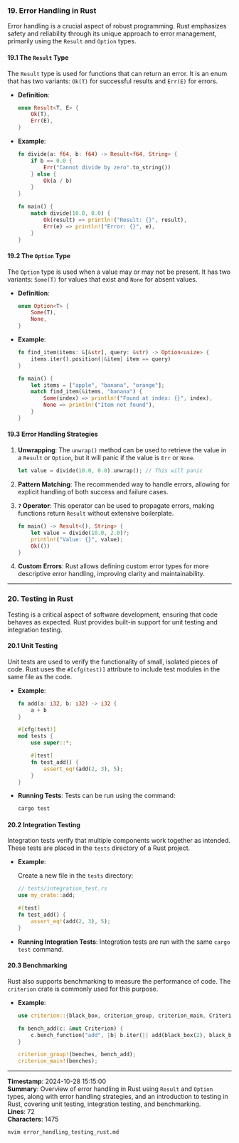 ### 19. Error Handling in Rust

Error handling is a crucial aspect of robust programming. Rust emphasizes safety and reliability through its unique approach to error management, primarily using the `Result` and `Option` types.

#### 19.1 The `Result` Type

The `Result` type is used for functions that can return an error. It is an enum that has two variants: `Ok(T)` for successful results and `Err(E)` for errors.

- **Definition**:

  ```rust
  enum Result<T, E> {
      Ok(T),
      Err(E),
  }
  ```

- **Example**:

  ```rust
  fn divide(a: f64, b: f64) -> Result<f64, String> {
      if b == 0.0 {
          Err("Cannot divide by zero".to_string())
      } else {
          Ok(a / b)
      }
  }

  fn main() {
      match divide(10.0, 0.0) {
          Ok(result) => println!("Result: {}", result),
          Err(e) => println!("Error: {}", e),
      }
  }
  ```

#### 19.2 The `Option` Type

The `Option` type is used when a value may or may not be present. It has two variants: `Some(T)` for values that exist and `None` for absent values.

- **Definition**:

  ```rust
  enum Option<T> {
      Some(T),
      None,
  }
  ```

- **Example**:

  ```rust
  fn find_item(items: &[&str], query: &str) -> Option<usize> {
      items.iter().position(|&item| item == query)
  }

  fn main() {
      let items = ["apple", "banana", "orange"];
      match find_item(&items, "banana") {
          Some(index) => println!("Found at index: {}", index),
          None => println!("Item not found"),
      }
  }
  ```

#### 19.3 Error Handling Strategies

1. **Unwrapping**: The `unwrap()` method can be used to retrieve the value in a `Result` or `Option`, but it will panic if the value is `Err` or `None`.

   ```rust
   let value = divide(10.0, 0.0).unwrap(); // This will panic
   ```

2. **Pattern Matching**: The recommended way to handle errors, allowing for explicit handling of both success and failure cases.

3. **`?` Operator**: This operator can be used to propagate errors, making functions return `Result` without extensive boilerplate.

   ```rust
   fn main() -> Result<(), String> {
       let value = divide(10.0, 2.0)?;
       println!("Value: {}", value);
       Ok(())
   }
   ```

4. **Custom Errors**: Rust allows defining custom error types for more descriptive error handling, improving clarity and maintainability.

---

### 20. Testing in Rust

Testing is a critical aspect of software development, ensuring that code behaves as expected. Rust provides built-in support for unit testing and integration testing.

#### 20.1 Unit Testing

Unit tests are used to verify the functionality of small, isolated pieces of code. Rust uses the `#[cfg(test)]` attribute to include test modules in the same file as the code.

- **Example**:

  ```rust
  fn add(a: i32, b: i32) -> i32 {
      a + b
  }

  #[cfg(test)]
  mod tests {
      use super::*;

      #[test]
      fn test_add() {
          assert_eq!(add(2, 3), 5);
      }
  }
  ```

- **Running Tests**: Tests can be run using the command:

  ```bash
  cargo test
  ```

#### 20.2 Integration Testing

Integration tests verify that multiple components work together as intended. These tests are placed in the `tests` directory of a Rust project.

- **Example**:

  Create a new file in the `tests` directory:

  ```rust
  // tests/integration_test.rs
  use my_crate::add;

  #[test]
  fn test_add() {
      assert_eq!(add(2, 3), 5);
  }
  ```

- **Running Integration Tests**: Integration tests are run with the same `cargo test` command.

#### 20.3 Benchmarking

Rust also supports benchmarking to measure the performance of code. The `criterion` crate is commonly used for this purpose.

- **Example**:

  ```rust
  use criterion::{black_box, criterion_group, criterion_main, Criterion};

  fn bench_add(c: &mut Criterion) {
      c.bench_function("add", |b| b.iter(|| add(black_box(2), black_box(3))));
  }

  criterion_group!(benches, bench_add);
  criterion_main!(benches);
  ```

---

**Timestamp**: 2024-10-28 15:15:00  
**Summary**: Overview of error handling in Rust using `Result` and `Option` types, along with error handling strategies, and an introduction to testing in Rust, covering unit testing, integration testing, and benchmarking.  
**Lines**: 72  
**Characters**: 1475  
```bash
nvim error_handling_testing_rust.md
```
